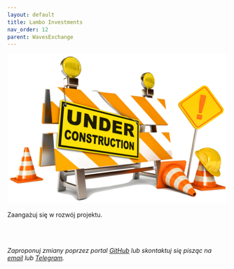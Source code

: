 ```yaml
---
layout: default
title: Lambo Investments
nav_order: 12
parent: WavesExchange
---
```


![Under Construction](/images/under-construction.png)

Zaangażuj się w rozwój projektu.

\
\
\
*Zaproponuj zmiany poprzez portal [GitHub](https://github.com/wxpl/wxpl.github.io) lub skontaktuj się pisząc na [email](mailto:contact@wxpl.club) lub [Telegram](https://t.me/waves_polska).*